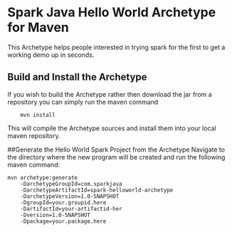 # Spark Java Hello World Archetype for Maven
This Archetype helps people interested in trying spark for the first to get a working demo up in seconds.

## Build and Install the Archetype
If you wish to build the Archetype rather then download the jar from a repository you can simply run the maven command

        mvn install

This will compile the Archetype sources and install them into your local maven repository.

##Generate the Hello World Spark Project from the Archetype
Navigate to the directory where the new program will be created and run the following maven command:

    mvn archetype:generate 
        -DarchetypeGroupId=com.sparkjava 
        -DarchetypeArtifactId=spark-helloworld-archetype 
        -DarchetypeVersion=1.0-SNAPSHOT 
        -DgroupId=your.groupid.here
        -DartifactId=your-artifactid-her 
        -Dversion=1.0-SNAPSHOT
        -Dpackage=your.package.here
